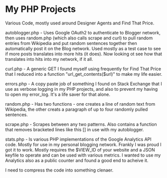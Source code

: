 # My PHP Projects
Various Code, mostly used around Designer Agents and Find That Price.

autoblogger.php - Uses Google OAuth2 to authenticate to Blogger network, then uses random.php (which also calls scrape and curl) to pull random entries from Wikipedia and put random sentences together then automatically post it on the Blog network.  Used mostly as a test case to see if more posts translates into more hits (it does).  Now looking ot see how that translates into hits into my network, if it all.

curl.php - A generic GET I found myself using frequently for Find That Price that I reduced into a function "url_get_contents($url)" to make my life easier.

errors.php - A copy paste job of something I found on Stack Exchange that I use as verbose logging in my PHP projects, and also to prevent my having to open my error_log.  It's a life saver for that alone.

random.php - Has two functions - one creates a line of random text from Wikipedia, the other creats a paragraph of up to four randomly pulled sentences.

scrape.php - Scrapes between any two patterns.  Also contains a function that removes bracketed lines like this [] in use with my autoblogger.

stats.php - Is various PHP implementations of the Google Analytics API code.  Mostly for use in my personal blogging network.  Frankly I was proud I got it to work.  Mostly requires the $VIEW_ID of your website and a JSON keyfile to operate and can be used with various metrics.  I wanted to use my Analytics also as a public counter and found a good end to acheive it.

I need to compress the code into something clenaer.
